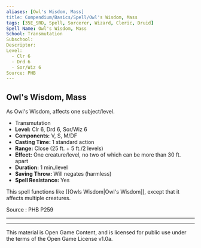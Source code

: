 ```yaml
---
aliases: [Owl's Wisdom, Mass]
title: Compendium/Basics/Spell/Owl's Wisdom, Mass
tags: [35E_SRD, Spell, Sorcerer, Wizard, Cleric, Druid]
Spell Name: Owl's Wisdom, Mass
School: Transmutation
Subschool: 
Descriptor: 
Level:
  - Clr 6
  - Drd 6
  - Sor/Wiz 6
Source: PHB
---
```



## Owl's Wisdom, Mass

As Owl's Wisdom, affects one subject/level.

*   Transmutation
*   **Level:** Clr 6, Drd 6, Sor/Wiz 6
*   **Components:** V, S, M/DF
*   **Casting Time:** 1 standard action
*   **Range:** Close (25 ft. + 5 ft./2 levels)
*   **Effect:** One creature/level, no two of which can be more than 30 ft. apart
*   **Duration:** 1 min./level
*   **Saving Throw:** Will negates (harmless)
*   **Spell Resistance:** Yes

This spell functions like [[Owls Wisdom|Owl's Wisdom]], except that it affects multiple creatures.

Source : PHB P259

---

---

This material is Open Game Content, and is licensed for public use under
the terms of the Open Game License v1.0a.
